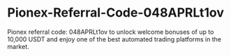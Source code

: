 # Pionex-Referral-Code-048APRLt1ov
 Pionex referral code: 048APRLt1ov to unlock welcome bonuses of up to 10,000 USDT and enjoy one of the best automated trading platforms in the market.
